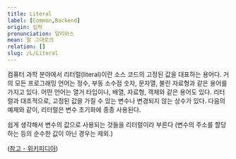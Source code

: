 ```yaml
---
title: Literal
label: [Common,Backend]
origin: 입력
pronunciation: 알리아스
mean: 말 그대로의
relation: []
slug: /L/Literal
---
```


<content>


<p>컴퓨터 과학 분야에서 리터럴(literal)이란 소스 코드의 고정된 값을 대표하는 용어다. 거의 모든 프로그래밍 언어는 정수, 부동 소수점 숫자, 문자열, 불린 자료형과 같은 용어를 가지고 있다. 어떤 언어는 열거 타입이나, 배열, 자료형, 객체와 같은 용어도 있다. 리터럴과 대조적으로, 고정된 값을 가질 수 있는 변수나 변경되지 않는 상수가 있다. 다음의 예제와 같이, 리터럴은 변수 초기화에 종종 사용된다.</p>
<p>쉽게 생각해서 변수의 값으로 사용되는 것들을 리터럴이라 부른다 (변수의 주소를 할당하는 등의 순수한 값이 아닌 경우는 제외.)</p>
<p>(<a href="https://ko.wikipedia.org/wiki/%EB%A6%AC%ED%84%B0%EB%9F%B4">참고 - 위키피디아</a>)</p>


</content>
